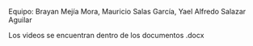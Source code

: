 Equipo:
Brayan Mejía Mora, Mauricio Salas García, Yael Alfredo Salazar Aguilar

Los videos se encuentran dentro de los documentos .docx
